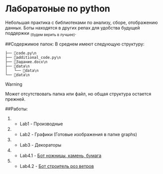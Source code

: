 # Лаборатоные по python
Небольшая практика с библиотеками по анализу, сборе, отображению данных.
Боты находятся в других репах для удобства будущей поддержки <sub>(будем верить в лучшее)</sub>.






##Содержимое папок:
В среднем имеют следующую структуру:

```📂root\n
├── 📄code.py\n
├── 📄additional_code.py\n
├── 📄Задание.docx\n
├── 📂data\n
│   └── 📄data\n
└── 📄data\n
```
>[!WARNING]
>Может отсутствовать папка или файл, но общая структура остается прежней.


##Работы:
1. - Lab1 - Производные
2. - Lab2 - Графики (Готовые изображения в папке graphs)
3. - Lab3 - Декораторы
4. - Lab4.1 - [Бот ножницы, камень, бумага](https://github.com/Dumaqkumaq/TGbot_stone_paper_scissors)
5. - Lab4.2 - [Бот строитель роз ветров]()
